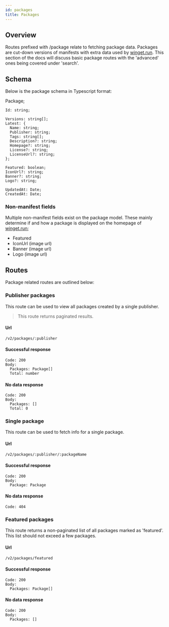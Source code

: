 ```yaml
---
id: packages
title: Packages
---
```


## Overview
Routes prefixed with /package relate to fetching package data. Packages are cut-down versions of manifests with extra data used by [winget.run](https://winget.run). This section of the docs will discuss basic package routes with the 'advanced' ones being covered under 'search'.

## Schema
Below is the package schema in Typescript format:

Package;
```
Id: string;

Versions: string[];
Latest: {
  Name: string;
  Publisher: string;
  Tags: string[];
  Description?: string;
  Homepage?: string;
  License?: string;
  LicenseUrl?: string;
};

Featured: boolean;
IconUrl?: string;
Banner?: string;
Logo?: string;

UpdatedAt: Date;
CreatedAt: Date;
```

### Non-manifest fields
Multiple non-manifest fields exist on the package model. These mainly determine if and how a package is displayed on the homepage of [winget.run](https://winget.run);
- Featured
- IconUrl (image url)
- Banner (image url)
- Logo (image url)

## Routes
Package related routes are outlined below:

### Publisher packages
This route can be used to view all packages created by a single publisher.

> This route returns paginated results.

#### Url
`/v2/packages/:publisher`

#### Successful response
```
Code: 200
Body:
  Packages: Package[]
  Total: number
```

#### No data response
```
Code: 200
Body:
  Packages: []
  Total: 0
```

### Single package
This route can be used to fetch info for a single package.

#### Url
`/v2/packages/:publisher/:packageName`

#### Successful response
```
Code: 200
Body:
  Package: Package
```

#### No data response
```
Code: 404
```

### Featured packages
This route returns a non-paginated list of all packages marked as 'featured'. This list should not exceed a few packages.

#### Url
`/v2/packages/featured`

#### Successful response
```
Code: 200
Body:
  Packages: Package[]
```

#### No data response
```
Code: 200
Body:
  Packages: []
```
